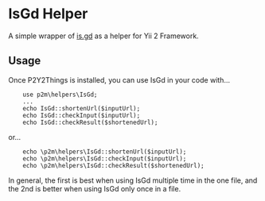 IsGd Helper
===========

A simple wrapper of [is.gd](http://is.gd) as a helper for Yii 2 Framework.

Usage
-----

Once P2Y2Things is installed, you can use IsGd in your code with...

```
	use p2m\helpers\IsGd;
	...
	echo IsGd::shortenUrl($inputUrl);
	echo IsGd::checkInput($inputUrl);
	echo IsGd::checkResult($shortenedUrl);
```
or...

```
	echo \p2m\helpers\IsGd::shortenUrl($inputUrl);
	echo \p2m\helpers\IsGd::checkInput($inputUrl);
	echo \p2m\helpers\IsGd::checkResult($shortenedUrl);
```
 In general, the first is best when using IsGd multiple time in the one file, and the 2nd is better when using IsGd only once in a file.
